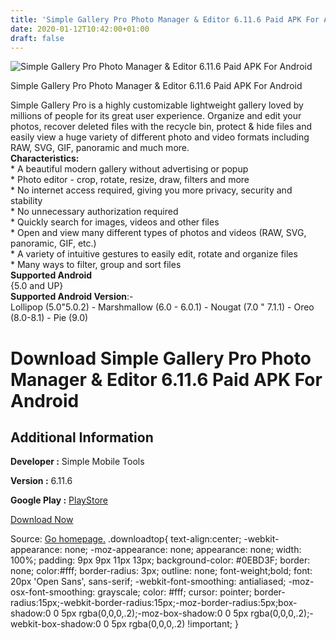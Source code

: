 ```yaml
---
title: 'Simple Gallery Pro Photo Manager & Editor 6.11.6 Paid APK For Android'
date: 2020-01-12T10:42:00+01:00
draft: false
---
```


![Simple Gallery Pro Photo Manager & Editor 6.11.6 Paid APK For Android](https://i1.wp.com/apkhome.net/wp-content/uploads/2020/01/Simple-Gallery-Pro-Photo-Manager-Editor-6.11.6-Paid.png "Simple Gallery Pro Photo Manager & Editor 6.11.6 Paid APK For Android")

  

Simple Gallery Pro Photo Manager & Editor 6.11.6 Paid APK For Android

Simple Gallery Pro is a highly customizable lightweight gallery loved by millions of people for its great user experience. Organize and edit your photos, recover deleted files with the recycle bin, protect & hide files and easily view a huge variety of different photo and video formats including RAW, SVG, GIF, panoramic and much more.  
**Characteristics:**  
\* A beautiful modern gallery without advertising or popup  
\* Photo editor - crop, rotate, resize, draw, filters and more  
\* No internet access required, giving you more privacy, security and stability  
\* No unnecessary authorization required  
\* Quickly search for images, videos and other files  
\* Open and view many different types of photos and videos (RAW, SVG, panoramic, GIF, etc.)  
\* A variety of intuitive gestures to easily edit, rotate and organize files  
\* Many ways to filter, group and sort files  
**Supported Android**  
{5.0 and UP}  
**Supported Android Version**:-  
Lollipop (5.0"5.0.2) - Marshmallow (6.0 - 6.0.1) - Nougat (7.0 " 7.1.1) - Oreo (8.0-8.1) - Pie (9.0)

Download Simple Gallery Pro Photo Manager & Editor 6.11.6 Paid APK For Android
==============================================================================

Additional Information
----------------------

**Developer :** Simple Mobile Tools

**Version :** 6.11.6

**Google Play :** [PlayStore](https://play.google.com/store/apps/details?id=com.simplemobiletools.gallery.pro&hl=en)

  

[Download Now](https://store4app.co/post/simple-gallery-pro-photo-manager-amp-editor-6-11-6-paid-apk-for-android_1578819400)

  
Source: [Go homepage.](https://store4app.co/post/simple-gallery-pro-photo-manager-amp-editor-6-11-6-paid-apk-for-android_1578819400) .downloadtop{ text-align:center; -webkit-appearance: none; -moz-appearance: none; appearance: none; width: 100%; padding: 9px 9px 11px 13px; background-color: #0EBD3F; border: none; color:#fff; border-radius: 3px; outline: none; font-weight;bold; font: 20px 'Open Sans', sans-serif; -webkit-font-smoothing: antialiased; -moz-osx-font-smoothing: grayscale; color: #fff; cursor: pointer; border-radius:15px;-webkit-border-radius:15px;-moz-border-radius:5px;box-shadow:0 0 5px rgba(0,0,0,.2);-moz-box-shadow:0 0 5px rgba(0,0,0,.2);-webkit-box-shadow:0 0 5px rgba(0,0,0,.2) !important; }